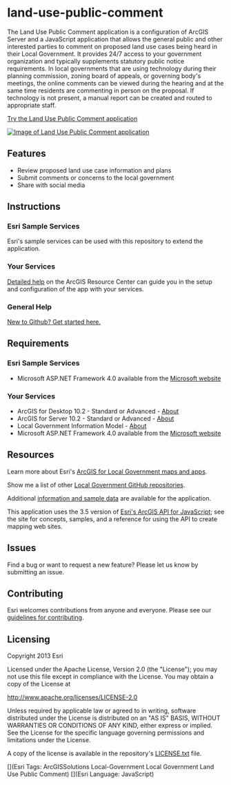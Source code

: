 # land-use-public-comment

The Land Use Public Comment application is a configuration of ArcGIS Server and a JavaScript application that allows the general public and other interested parties to comment on proposed land use cases being heard in their Local Government.  It provides 24/7 access to your government organization and typically supplements statutory public notice requirements. In local governments that are using technology during their planning commission, zoning board of appeals, or governing body's meetings, the online comments can be viewed during the hearing and at the same time residents are commenting in person on the proposal. If technology is not present, a manual report can be created and routed to appropriate staff.

[Try the Land Use Public Comment application](http://localgovtemplates2.esri.com/LUPublicComment/default.htm)

[![Image of Land Use Public Comment application](https://raw.github.com/Esri/land-use-public-comment/master/land-use-public-comment.png "Land Use Public Comment application")](http://localgovtemplates2.esri.com/LUPublicComment/default.htm)

## Features

* Review proposed land use case information and plans
* Submit comments or concerns to the local government
* Share with social media

## Instructions

### Esri Sample Services

Esri's sample services can be used with this repository to extend the application.

### Your Services

[Detailed help](http://resources.arcgis.com/en/help/localgovernment/10.1/index.html#/What_is_Land_Use_Public_Comment/028s0000000s000000/)
on the ArcGIS Resource Center can guide you in the setup and configuration of the app with your services.

### General Help
[New to Github? Get started here.](http://htmlpreview.github.com/?https://github.com/Esri/esri.github.com/blob/master/help/esri-getting-to-know-github.html)

## Requirements

### Esri Sample Services

* Microsoft ASP.NET Framework 4.0 available from the [Microsoft website](http://www.microsoft.com/en-us/download/details.aspx?id=17851)

### Your Services

* ArcGIS for Desktop 10.2 - Standard or Advanced - [About](http://www.esri.com/software/arcgis/arcgis-for-desktop)
* ArcGIS for Server 10.2 - Standard or Advanced - [About](http://www.esri.com/software/arcgis/arcgisserver)
* Local Government Information Model - [About](http://www.arcgis.com/home/item.html?id=ae175b36c4154dda987127dff879350d)
* Microsoft ASP.NET Framework 4.0 available from the [Microsoft website](http://www.microsoft.com/en-us/download/details.aspx?id=17851)

## Resources

Learn more about Esri's [ArcGIS for Local Government maps and apps](http://solutions.arcgis.com/local-government/).

Show me a list of other [Local Government GitHub repositories](http://esri.github.io/#Local-Government).

Additional [information and sample data](http://www.arcgis.com/home/item.html?id=76671a0cf4954b3bad18ac2ef06346b2)
are available for the application.

This application uses the 3.5 version of
[Esri's ArcGIS API for JavaScript](http://help.arcgis.com/en/webapi/javascript/arcgis/);
see the site for concepts, samples, and a reference for using the API to create mapping web sites.

## Issues

Find a bug or want to request a new feature?  Please let us know by submitting an issue.

## Contributing

Esri welcomes contributions from anyone and everyone.
Please see our [guidelines for contributing](https://github.com/esri/contributing).

## Licensing

Copyright 2013 Esri

Licensed under the Apache License, Version 2.0 (the "License");
you may not use this file except in compliance with the License.
You may obtain a copy of the License at

   http://www.apache.org/licenses/LICENSE-2.0

Unless required by applicable law or agreed to in writing, software
distributed under the License is distributed on an "AS IS" BASIS,
WITHOUT WARRANTIES OR CONDITIONS OF ANY KIND, either express or implied.
See the License for the specific language governing permissions and
limitations under the License.

A copy of the license is available in the repository's
[LICENSE.txt](https://raw.github.com/Esri/land-use-public-comment/master/LICENSE.txt) file.

[](Esri Tags: ArcGISSolutions Local-Government Local Government Land Use Public Comment)
[](Esri Language: JavaScript)
